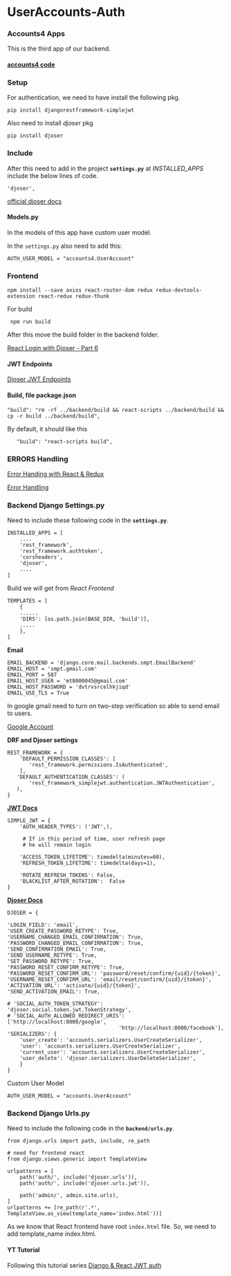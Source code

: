 # UserAccounts-Auth


### Accounts4 Apps

This is the third app of our backend.

#### [accounts4 code]()

### Setup

For authentication, we need to have install the following pkg.

    pip install djangorestframework-simplejwt

Also need to install *djoser* pkg

    pip install djoser

### Include

After this need to add in the project
**`settings.py`** at *INSTALLED_APPS* include the below lines of code.

    'djoser',

[official djoser docs](https://djoser.readthedocs.io/en/latest/getting_started.html)

#### Models.py

In the models of this app have custom user model.

In the `settings.py` also need to add this:

    AUTH_USER_MODEL = "accounts4.UserAccount"

### Frontend

    npm install --save axios react-router-dom redux redux-devtools-extension react-redux redux-thunk 

For build

     npm run build 

After this move the build folder in the backend folder.

[React Login with Djoser - Part 6](https://www.youtube.com/watch?v=5gnixz0Q3co)

#### JWT Endpoints

[Djoser JWT Endpoints](https://djoser.readthedocs.io/en/latest/base_endpoints.html#user-create)

#### Build, file package.json

    "build": "rm -rf ../backend/build && react-scripts ../backend/build && cp -r build ../backend/build",

By default, it should like this

       "build": "react-scripts build",

### ERRORS Handling

[Error Handing with React & Redux](https://www.pluralsight.com/guides/centralized-error-handing-with-react-and-redux)

[Error Handling](https://alexandrempsantos.com/sane-error-handling-react-redux/#before---the-default-way)

### Backend Django Settings.py

Need to include these following code in the **`settings.py`**.

    INSTALLED_APPS = [
        ....
        'rest_framework',
        'rest_framework.authtoken',
        'corsheaders', 
        'djoser',
        ....
    ]

Build we will get from _React Frontend_

    TEMPLATES = [
        {
        ......
        'DIRS': [os.path.join(BASE_DIR, 'build')],
        .....
        },
    ]

**Email**

    EMAIL_BACKEND = 'django.core.mail.backends.smpt.EmailBackend'
    EMAIL_HOST = 'smpt.gmail.com'
    EMAIL_PORT = 587
    EMAIL_HOST_USER = 'mt8000045@gmail.com'
    EMAIL_HOST_PASSWORD = 'dvtrvsrcelhkjiqd'
    EMAIL_USE_TLS = True

In google gmail need to turn on two-step verification so able to send email to users.

[Google Account](https://myaccount.google.com/security)

**DRF and Djoser settings**

    REST_FRAMEWORK = {
        'DEFAULT_PERMISSION_CLASSES': [
           'rest_framework.permissions.IsAuthenticated',
        ],
       'DEFAULT_AUTHENTICATION_CLASSES': (
           'rest_framework_simplejwt.authentication.JWTAuthentication',
       ),
    }

**[JWT Docs](https://django-rest-framework-simplejwt.readthedocs.io/en/latest/settings.html)**

    SIMPLE_JWT = {
        'AUTH_HEADER_TYPES': ('JWT',),

         # If in this period of time, user refresh page
         # he will remain login

        'ACCESS_TOKEN_LIFETIME': timedelta(minutes=60),
        'REFRESH_TOKEN_LIFETIME': timedelta(days=1),

        'ROTATE_REFRESH_TOKENS': False,
        'BLACKLIST_AFTER_ROTATION':  False
    }

**[Djoser Docs](https://djoser.readthedocs.io/en/latest/settings.html)**

    DJOSER = {

    'LOGIN_FIELD': 'email',
    'USER_CREATE_PASSWORD_RETYPE': True,
    'USERNAME_CHANGED_EMAIL_CONFIRMATION': True,
    'PASSWORD_CHANGED_EMAIL_CONFIRMATION': True,
    'SEND_CONFIRMATION_EMAIL': True,
    'SEND_USERNAME_RETYPE': True,
    'SET_PASSWORD_RETYPE': True,
    'PASSWORD_RESET_CONFIRM_RETYPE': True,
    'PASSWORD_RESET_CONFIRM_URL': 'password/reset/confirm/{uid}/{token}',
    'USERNAME_RESET_CONFIRM_URL': 'email/reset/confirm/{uid}/{token}',
    'ACTIVATION_URL': 'activate/{uid}/{token}',
    'SEND_ACTIVATION_EMAIL': True,

    # 'SOCIAL_AUTH_TOKEN_STRATEGY': 'djoser.social.token.jwt.TokenStrategy',
    # 'SOCIAL_AUTH_ALLOWED_REDIRECT_URIS': ['http://localhost:8000/google',
                                        'http://localhost:8000/facebook'],
    'SERIALIZERS': {
        'user_create': 'accounts.serializers.UserCreateSerializer',
        'user': 'accounts.serializers.UserCreateSerializer',
        'current_user': 'accounts.serializers.UserCreateSerializer',
        'user_delete': 'djoser.serializers.UserDeleteSerializer',
        }
    }

Custom User Model

    AUTH_USER_MODEL = "accounts.UserAccount"

### Backend Django Urls.py

Need to include the following code in the **`backend/urls.py`**.

    from django.urls import path, include, re_path

    # need for frontend react
    from django.views.generic import TemplateView

    urlpatterns = [
        path('auth/', include('djoser.urls')),
        path('auth/', include('djoser.urls.jwt')),

        path('admin/', admin.site.urls),
    ]
    urlpatterns += [re_path(r'.*', TemplateView.as_view(template_name='index.html'))]

As we know that React frontend have root `index.html` file. So, we need to add template_name index.html.

#### YT Tutorial

Following this tutorial
series [Django & React JWT auth](https://youtube.com/playlist?list=PLJRGQoqpRwdfoa9591BcUS6NmMpZcvFsM)
